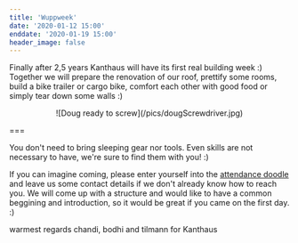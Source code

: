 ```yaml
---
title: 'Wuppweek'
date: '2020-01-12 15:00'
enddate: '2020-01-19 15:00'
header_image: false
---
```


Finally after 2,5 years Kanthaus will have its first real building week :) Together we will prepare the renovation of our roof, prettify some rooms, build a bike trailer or cargo bike, comfort each other with good food or simply tear down some walls :)

<div markdown="1" style="text-align:center;">
![Doug ready to screw](/pics/dougScrewdriver.jpg)
</div>

===

You don't need to bring sleeping gear nor tools. Even skills are not necessary to have, we're sure to find them with you! :)

If you can imagine coming, please enter yourself into the [attendance doodle](https://cloud.livingutopia.org/apps/polls/poll/vDdDFFvIrpsa8qBX) and leave us some contact details if we don't already know how to reach you. We will come up with a structure and would like to have a common beggining and introduction, so it would be great if you came on the first day. :)

warmest regards
chandi, bodhi and tilmann
for Kanthaus
